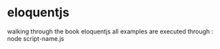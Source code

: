 # eloquentjs
walking through the book eloquentjs
all examples are executed through : node script-name.js
